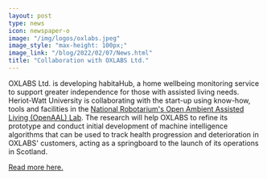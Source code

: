 ```yaml
---
layout: post
type: news
icon: newspaper-o
image: "/img/logos/oxlabs.jpeg" 
image_style: "max-height: 100px;"
image_link: "/blog/2022/02/07/News.html"
title: "Collaboration with OXLABS Ltd."
---
```


OXLABS Ltd. is developing habitaHub, a home wellbeing monitoring service to support greater independence for those with assisted living needs. Heriot-Watt University is collaborating with the start-up using know-how, tools and facilities in the [National Robotarium's Open Ambient Assisted Living (OpenAAL) Lab](http://ralt.hw.ac.uk/openaal.html). The research will help OXLABS to refine its prototype and conduct initial development of machine intelligence algorithms that can be used to track health progression and deterioration in OXLABS' customers, acting as a springboard to the launch of its operations in Scotland.

[Read more here.](https://www.interface-online.org.uk/news/60000-awarded-business-academic-inward-investment)